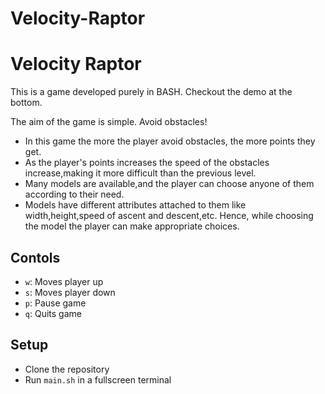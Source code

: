 # Velocity-Raptor
# Velocity Raptor
This is a game developed purely in BASH. Checkout the demo at the bottom.

The aim of the game is simple. Avoid obstacles!

* In this game the more the player avoid obstacles, the more points they get.
* As the player's points increases the speed of the obstacles increase,making it more difficult than the previous level.
* Many models are available,and the player can choose anyone of them according to their need.
* Models have different attributes attached to them like width,height,speed of ascent and descent,etc. Hence, while choosing the model the player can make appropriate choices.

## Contols

* `w`: Moves player up
* `s`: Moves player down
* `p`: Pause game
* `q`: Quits game

## Setup

* Clone the repository
* Run `main.sh` in a fullscreen terminal



